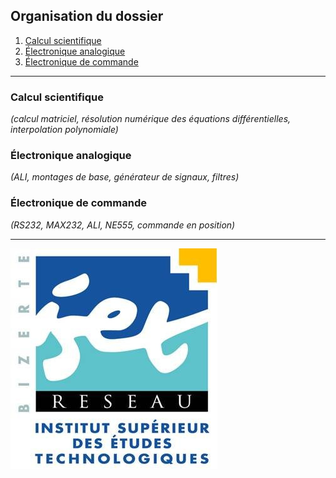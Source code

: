 ## Organisation du dossier

1. [Calcul scientifique](https://github.com/a-mhamdi/shelf_textbook/tree/main/Calcul%20scientifique)
1. [Électronique analogique](https://github.com/a-mhamdi/shelf_textbook/tree/main/Électronique%20analogique)
1. [Électronique de commande](https://github.com/a-mhamdi/shelf_textbook/tree/main/Électronique%20de%20commande)

------

### **Calcul scientifique**
*(calcul matriciel, résolution numérique des équations différentielles, interpolation polynomiale)*

### **Électronique analogique**
*(ALI, montages de base, générateur de signaux, filtres)*

### **Électronique de commande**
*(RS232, MAX232, ALI, NE555, commande en position)*

------
![ISET de Bizerte](logo-isetbz.png)
